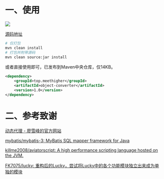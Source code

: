 # 一、使用

![](https://meethigher.top/blog/2022/annotation-convert/image-20221023231625919.png)

[源码地址](https://github.com/meethigher/object-converter)

```sh
# 仅打包
mvn clean install
# 打包并附带源码
mvn clean source:jar install
```

或者直接使用即可，已发布到Maven中央仓库，仅14KB。

```xml
<dependency>
    <groupId>top.meethigher</groupId>
    <artifactId>object-converter</artifactId>
    <version>1.0</version>
</dependency>
```

# 二、参考致谢

[动态代理 - 廖雪峰的官方网站](https://www.liaoxuefeng.com/wiki/1252599548343744/1264804593397984)

[mybatis/mybatis-3: MyBatis SQL mapper framework for Java](https://github.com/mybatis/mybatis-3)

[killme2008/aviatorscript: A high performance scripting language hosted on the JVM.](https://github.com/killme2008/aviatorscript)

[FK7075/lucky: 重构后的Lucky，尝试将Lucky中的各个功能模块独立出来成为单独的模块](https://github.com/FK7075/lucky)
